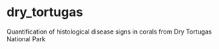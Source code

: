 # dry_tortugas
Quantification of histological disease signs in corals from Dry Tortugas National Park
